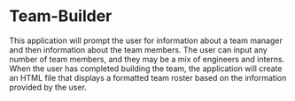 # Team-Builder
This application will prompt the user for information about a team manager and then information about the team members. 
The user can input any number of team members, and they may be a mix of engineers and interns. 
When the user has completed building the team, the application will create an HTML file that displays a formatted team roster based on the information provided by the user.
